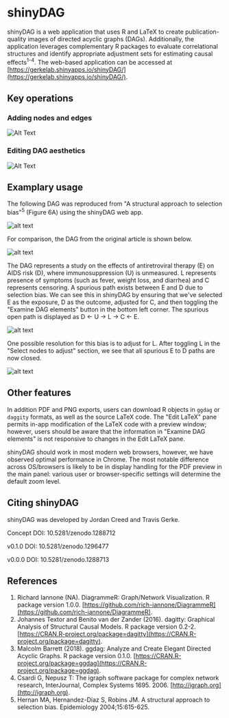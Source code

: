 # shinyDAG

shinyDAG is a web application that uses R and LaTeX to create publication-quality images of directed acyclic graphs (DAGs). Additionally, the application leverages complementary R packages to evaluate correlational structures and identify appropriate adjustment sets for estimating causal effects<sup>1-4</sup>. The web-based application can be accessed at [https://gerkelab.shinyapps.io/shinyDAG/](https://gerkelab.shinyapps.io/shinyDAG/).

## Key operations

### Adding nodes and edges

![Alt Text](https://github.com/GerkeLab/ShinyDAG/raw/master/Figures/AddNodeEdge.gif)

### Editing DAG aesthetics

![Alt Text](https://github.com/GerkeLab/ShinyDAG/raw/master/Figures/editEdge.gif)

## Examplary usage

The following DAG was reproduced from "A structural approach to selection bias"<sup>5</sup> (Figure 6A) using the shinyDAG web app.

![alt text](https://github.com/tgerke/ShinyDAG/raw/master/Figures/example1.png "Hernan Example")

For comparison, the DAG from the original article is shown below.

![alt text](https://github.com/tgerke/ShinyDAG/raw/master/Figures/example1_hernan.png "Hernan Original")

The DAG represents a study on the effects of antiretroviral therapy (E) on AIDS risk (D), where immunosuppression (U) is unmeasured. L represents presence of symptoms (such as fever, weight loss, and diarrhea) and C represents censoring. A spurious path exists between E and D due to selection bias. We can see this in shinyDAG by ensuring that we've selected E as the exposure, D as the outcome, adjusted for C, and then toggling the "Examine DAG elements" button in the bottom left corner. The spurious open path is displayed as D <- U -> L -> C <- E.

![alt text](https://github.com/tgerke/ShinyDAG/raw/master/Figures/paths.png "shinyDAG path output")

One possible resolution for this bias is to adjust for L. After toggling L in the "Select nodes to adjust" section, we see that all spurious E to D paths are now closed.

![alt text](https://github.com/tgerke/ShinyDAG/raw/master/Figures/paths2.png "shinyDAG final path output")

## Other features

In addition PDF and PNG exports, users can download R objects in `ggdag` or `daggity` formats, as well as the source LaTeX code. The "Edit LaTeX" pane permits in-app modification of the LaTeX code with a preview window; however, users should be aware that the information in "Examine DAG elements" is not responsive to changes in the Edit LaTeX pane.

shinyDAG should work in most modern web browsers, however, we have observed optimal performance in Chrome. The most notable difference across OS/browsers is likely to be in display handling for the PDF preview in the main panel: various user or browser-specific settings will determine the default zoom level.

## Citing shinyDAG

shinyDAG was developed by Jordan Creed and Travis Gerke.

Concept DOI: 10.5281/zenodo.1288712

v0.1.0 DOI: 10.5281/zenodo.1296477

v0.0.0 DOI: 10.5281/zenodo.1288713

## References

1. Richard Iannone (NA). DiagrammeR: Graph/Network Visualization. R package version 1.0.0.
  [https://github.com/rich-iannone/DiagrammeR](https://github.com/rich-iannone/DiagrammeR).
1. Johannes Textor and Benito van der Zander (2016). dagitty: Graphical Analysis of Structural Causal
  Models. R package version 0.2-2. [https://CRAN.R-project.org/package=dagitty](https://CRAN.R-project.org/package=dagitty).
1. Malcolm Barrett (2018). ggdag: Analyze and Create Elegant Directed Acyclic Graphs. R package
  version 0.1.0. [https://CRAN.R-project.org/package=ggdag](https://CRAN.R-project.org/package=ggdag).
1. Csardi G, Nepusz T: The igraph software package for complex network research, InterJournal,
  Complex Systems 1695. 2006. [http://igraph.org](http://igraph.org).
1. Hernan MA, Hernandez-Díaz S, Robins JM. A structural approach to selection bias. Epidemiology 2004;15:615-625.
